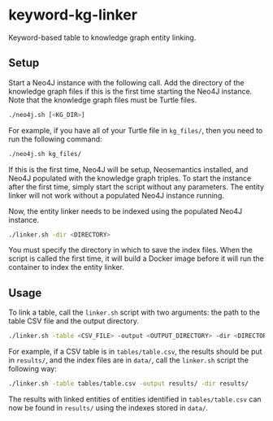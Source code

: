 # keyword-kg-linker
Keyword-based table to knowledge graph entity linking.

## Setup
Start a Neo4J instance with the following call.
Add the directory of the knowledge graph files if this is the first time starting the Neo4J instance.
Note that the knowledge graph files must be Turtle files.

```bash
./neo4j.sh [<KG_DIR>]
```

For example, if you have all of your Turtle file in `kg_files/`, then you need to run the following command:

```bash
./neo4j.sh kg_files/
```

If this is the first time, Neo4J will be setup, Neosemantics installed, and Neo4J populated with the knowledge graph triples.
To start the instance after the first time, simply start the script without any parameters.
The entity linker will not work without a populated Neo4J instance running.

Now, the entity linker needs to be indexed using the populated Neo4J instance.

```bash
./linker.sh -dir <DIRECTORY>
```

You must specify the directory in which to save the index files.
When the script is called the first time, it will build a Docker image before it will run the container to index the entity linker.

## Usage
To link a table, call the `linker.sh` script with two arguments: the path to the table CSV file and the output directory.

```bash
./linker.sh -table <CSV_FILE> -output <OUTPUT_DIRECTORY> -dir <DIRECTORY>
```

For example, if a CSV table is in `tables/table.csv`, the results should be put in `results/`, and the index files are in `data/`, call the `linker.sh` script the following way:

```bash
./linker.sh -table tables/table.csv -output results/ -dir results/
```

The results with linked entities of entities identified in `tables/table.csv` can now be found in `results/` using the indexes stored in `data/`.